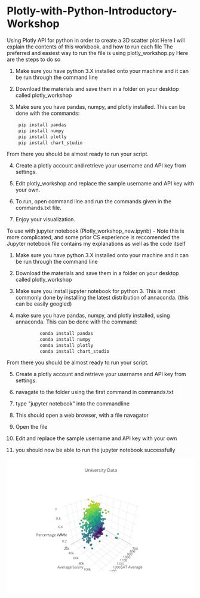 # Plotly-with-Python-Introductory-Workshop
Using Plotly API for python in order to create a 3D scatter plot
Here I will explain the contents of this workbook, and how to run each file
The preferred and easiest way to run the file is using plotly_workshop.py
Here are the steps to do so
1.  Make sure you have python 3.X installed onto your machine and it can be run through the command line
2. Download the materials and save them in a folder on your desktop called plotly_workshop
3. Make sure you have pandas, numpy, and plotly installed.  This can be done with the commands: 

        pip install pandas
        pip install numpy
        pip install plotly  
        pip install chart_studio

        
From there you should be almost ready to run your script.

4. Create a plotly account and retrieve your username and API key from settings.

5. Edit plotly_workshop and replace the sample username and API key with your own.

6. To run, open command line and run the commands given in the commands.txt file.

7. Enjoy your visualization.

To use with jupyter notebook (Plotly_workshop_new.ipynb) - Note this is more complicated, and some prior CS experience is reccomended
the Jupyter notebook file contains my explanations as well as the code itself

1.  Make sure you have python 3.X installed onto your machine and it can be run through the command line
2. Download the materials and save them in a folder on your desktop called plotly_workshop
3. Make sure you install jupyter notebook for python 3.  This is most commonly done by installing the latest distribution of annaconda. (this can be easily googled)
4. make sure you have pandas, numpy, and plotly installed, using annaconda.  This can be done with the command: 

                conda install pandas
                conda install numpy
                conda install plotly 
                conda install chart_studio

From there you should be almost ready to run your script.

5. Create a plotly account and retrieve your username and API key from settings. 

6. navagate to the folder using the first command in commands.txt 

7. type "jupyter notebook" into the commandline 

8. This should open a web browser, with a file navagator

9. Open the file 

10. Edit and replace the sample username and API key with your own

11. you should now be able to run the jupyter notebook successfully

![sample graph](univ_vis.png)
